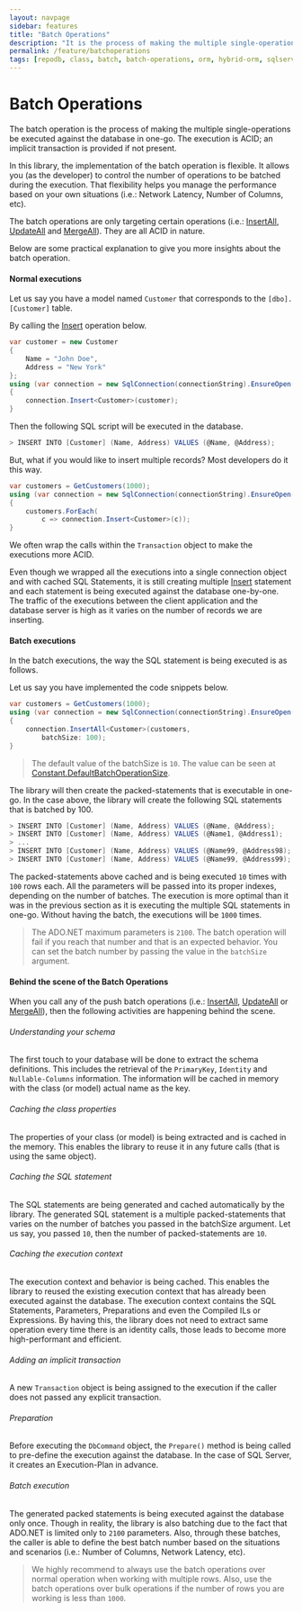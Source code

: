 ```yaml
---
layout: navpage
sidebar: features
title: "Batch Operations"
description: "It is the process of making the multiple single-operations be executed against the database in one-go."
permalink: /feature/batchoperations
tags: [repodb, class, batch, batch-operations, orm, hybrid-orm, sqlserver, sqlite, mysql, postgresql]
---
```


# Batch Operations

The batch operation is the process of making the multiple single-operations be executed against the database in one-go. The execution is ACID; an implicit transaction is provided if not present.

In this library, the implementation of the batch operation is flexible. It allows you (as the developer) to control the number of operations to be batched during the execution. That flexibility helps you manage the performance based on your own situations (i.e.: Network Latency, Number of Columns, etc).

The batch operations are only targeting certain operations (i.e.: [InsertAll](/operation/insertall), [UpdateAll](/operation/updateall) and [MergeAll](/operation/mergeall)). They are all ACID in nature.

Below are some practical explanation to give you more insights about the batch operation.

#### Normal executions

Let us say you have a model named `Customer` that corresponds to the `[dbo].[Customer]` table.

By calling the [Insert](/operation/insert) operation below.

```csharp
var customer = new Customer
{
    Name = "John Doe",
    Address = "New York"
};
using (var connection = new SqlConnection(connectionString).EnsureOpen())
{
    connection.Insert<Customer>(customer);
}
```

Then the following SQL script will be executed in the database.

```csharp
> INSERT INTO [Customer] (Name, Address) VALUES (@Name, @Address);
```

But, what if you would like to insert multiple records? Most developers do it this way.

```csharp
var customers = GetCustomers(1000);
using (var connection = new SqlConnection(connectionString).EnsureOpen())
{
    customers.ForEach(
        c => connection.Insert<Customer>(c));
}
```

We often wrap the calls within the `Transaction` object to make the executions more ACID.

Even though we wrapped all the executions into a single connection object and with cached SQL Statements, it is still creating multiple [Insert](/operation/insert) statement and each statement is being executed against the database one-by-one. The traffic of the executions between the client application and the database server is high as it varies on the number of records we are inserting.

#### Batch executions

In the batch executions, the way the SQL statement is being executed is as follows.

Let us say you have implemented the code snippets below.

```csharp
var customers = GetCustomers(1000);
using (var connection = new SqlConnection(connectionString).EnsureOpen())
{
    connection.InsertAll<Customer>(customers,
        batchSize: 100);
}
```

> The default value of the batchSize is `10`. The value can be seen at [Constant.DefaultBatchOperationSize](/class/constant).

The library will then create the packed-statements that is executable in one-go. In the case above, the library will create the following SQL statements that is batched by 100.

```csharp
> INSERT INTO [Customer] (Name, Address) VALUES (@Name, @Address);
> INSERT INTO [Customer] (Name, Address) VALUES (@Name1, @Address1);
> ...
> INSERT INTO [Customer] (Name, Address) VALUES (@Name99, @Address98);
> INSERT INTO [Customer] (Name, Address) VALUES (@Name99, @Address99);
```

The packed-statements above cached and is being executed `10` times with `100` rows each. All the parameters will be passed into its proper indexes, depending on the number of batches. The execution is more optimal than it was in the previous section as it is executing the multiple SQL statements in one-go. Without having the batch, the executions will be `1000` times.

> The ADO.NET maximum parameters is `2100`. The batch operation will fail if you reach that number and that is an expected behavior. You can set the batch number by passing the value in the `batchSize` argument.

#### Behind the scene of the Batch Operations

When you call any of the push batch operations (i.e.: [InsertAll](/operation/insertall), [UpdateAll](/operation/updateall) or [MergeAll](/operation/mergeall)), then the following activities are happening behind the scene.

###### Understanding your schema

The first touch to your database will be done to extract the schema definitions. This includes the retrieval of the `PrimaryKey`, `Identity` and `Nullable-Columns` information. The information will be cached in memory with the class (or model) actual name as the key.

###### Caching the class properties

The properties of your class (or model) is being extracted and is cached in the memory. This enables the library to reuse it in any future calls (that is using the same object).

###### Caching the SQL statement

The SQL statements are being generated and cached automatically by the library. The generated SQL statement is a multiple packed-statements that varies on the number of batches you passed in the batchSize argument. Let us say, you passed `10`, then the number of packed-statements are `10`.

###### Caching the execution context

The execution context and behavior is being cached. This enables the library to reused the existing execution context that has already been executed against the database. The execution context contains the SQL Statements, Parameters, Preparations and even the Compiled ILs or Expressions. By having this, the library does not need to extract same operation every time there is an identity calls, those leads to become more high-performant and efficient.

###### Adding an implicit transaction

A new `Transaction` object is being assigned to the execution if the caller does not passed any explicit transaction.

###### Preparation

Before executing the `DbCommand` object, the `Prepare()` method is being called to pre-define the execution against the database. In the case of SQL Server, it creates an Execution-Plan in advance.

###### Batch execution

The generated packed statements is being executed against the database only once. Though in reality, the library is also batching due to the fact that ADO.NET is limited only to `2100` parameters. Also, through these batches, the caller is able to define the best batch number based on the situations and scenarios (i.e.: Number of Columns, Network Latency, etc).

> We highly recommend to always use the batch operations over normal operation when working with multiple rows. Also, use the batch operations over bulk operations if the number of rows you are working is less than `1000`.